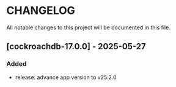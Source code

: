 # CHANGELOG

All notable changes to this project will be documented in this file.

## [cockroachdb-17.0.0] - 2025-05-27
### Added
- release: advance app version to v25.2.0

